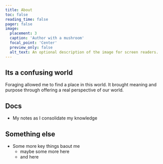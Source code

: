 ```yaml
---
title: About
toc: false
reading_time: false
pager: false
image:
  placement: 3
  caption: 'Author with a mushroom'
  focal_point: 'Center'
  preview_only: false
  alt_text: An optional description of the image for screen readers.
---
```


## Its a confusing world

Foraging allowed me to find a place in this world. It brought meaning and purpose through offering a real perspective of our world.

## Docs

- My notes as I consolidate my knowledge

## Something else

- Some more key things baout me
  - maybe some more here
  - and here
